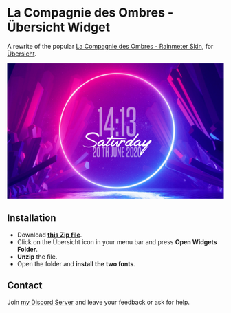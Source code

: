 # La Compagnie des Ombres - Übersicht Widget
A rewrite of the popular [La Compagnie des Ombres - Rainmeter Skin](https://visualskins.com/skin/la-compagnie-des-ombres), for [Übersicht](http://tracesof.net/uebersicht).

![Screenshot](/screenshot.png)


## Installation
- Download **[this Zip file](https://github.com/RemiixInc/lacompagniedesombres-ubersicht/raw/master/lacompagniedesombres.widget.zip)**.
- Click on the Übersicht icon in your menu bar and press **Open Widgets Folder**.
- **Unzip** the file.
- Open the folder and **install the two fonts**.

## Contact
Join [my Discord Server](https://discord.gg/rTQq4Cs) and leave your feedback or ask for help.
